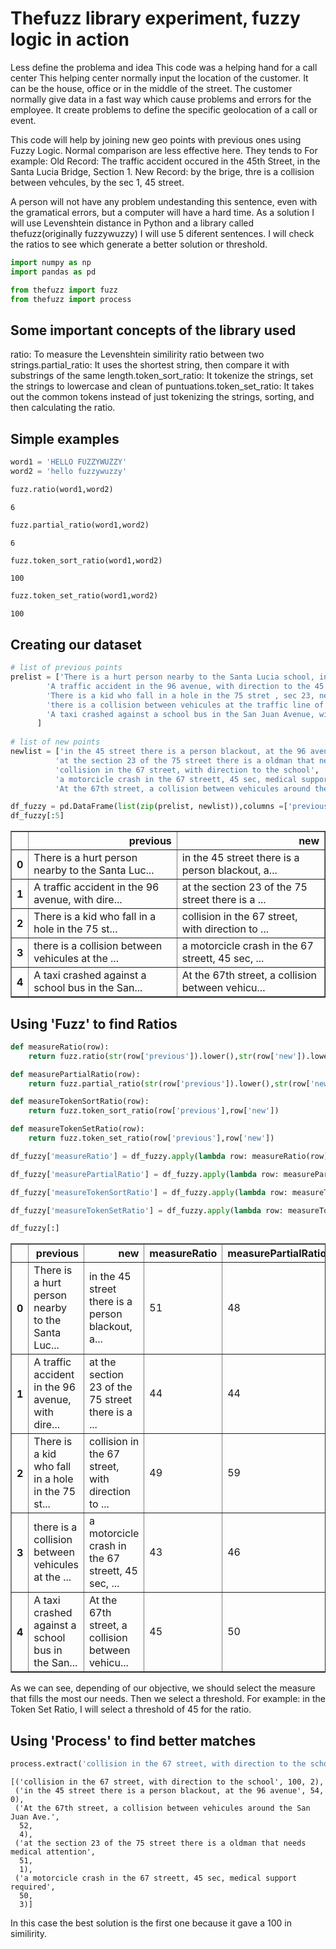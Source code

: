 # Thefuzz library experiment, fuzzy logic in action
Less define the problema and idea
This code was a helping hand for  a call center
This helping center normally input the location of the customer. 
It can be the house, office or in the middle of the street.
The customer normally give data in a fast way which cause problems and errors for the employee.
It create problems to define the specific geolocation of a call or event.

This code will help by joining new geo points with previous ones using Fuzzy Logic.
Normal comparison are less effective here. They tends to 
For example:
Old Record: The traffic accident occured in the 45th Street, in the Santa Lucia Bridge, Section 1.
New Record: by the brige, thre is a collision between vehcules, by the sec 1, 45 street.

A person will not have any problem undestanding this sentence, even with the gramatical errors, 
but a computer will have a hard time.
As a solution I will use Levenshtein distance in Python and a library called
thefuzz(originally fuzzywuzzy)
I will use 5 diferent sentences. I will check the ratios to see which generate a better solution or threshold.

```python
import numpy as np 
import pandas as pd 
```


```python
from thefuzz import fuzz
from thefuzz import process
```

## Some important concepts of the library used
ratio: To measure the Levenshtein similirity ratio between two strings.partial_ratio: It uses the shortest string, then compare it with substrings of the same length.token_sort_ratio: It tokenize the strings, set the strings to lowercase and clean of puntuations.token_set_ratio: It takes out the common tokens instead of just tokenizing the strings, sorting, and then calculating the ratio.
## Simple examples


```python
word1 = 'HELLO FUZZYWUZZY'
word2 = 'hello fuzzywuzzy'
```


```python
fuzz.ratio(word1,word2)
```




    6




```python
fuzz.partial_ratio(word1,word2)
```




    6




```python
fuzz.token_sort_ratio(word1,word2)
```




    100




```python
fuzz.token_set_ratio(word1,word2)
```




    100



## Creating our dataset


```python
# list of previous points
prelist = ['There is a hurt person nearby to the Santa Lucia school, in the 67 street', 
        'A traffic accident in the 96 avenue, with direction to the 45 street',
        'There is a kid who fall in a hole in the 75 stret , sec 23, near to the Alfred Cafe',
        'there is a collision between vehicules at the traffic line of the 45 section, 67 street',
        'A taxi crashed against a school bus in the San Juan Avenue, with direction to the 67 streeet'
      ]
  
# list of new points
newlist = ['in the 45 street there is a person blackout, at the 96 avenue',
          'at the section 23 of the 75 street there is a oldman that needs medical attention',
          'collision in the 67 street, with direction to the school',
          'a motorcicle crash in the 67 streett, 45 sec, medical support required',
          'At the 67th street, a collision between vehicules around the San Juan Ave.']
```


```python
df_fuzzy = pd.DataFrame(list(zip(prelist, newlist)),columns =['previous', 'new'])
df_fuzzy[:5]
```




<div>
<style scoped>
    .dataframe tbody tr th:only-of-type {
        vertical-align: middle;
    }

    .dataframe tbody tr th {
        vertical-align: top;
    }

    .dataframe thead th {
        text-align: right;
    }
</style>
<table border="1" class="dataframe">
  <thead>
    <tr style="text-align: right;">
      <th></th>
      <th>previous</th>
      <th>new</th>
    </tr>
  </thead>
  <tbody>
    <tr>
      <th>0</th>
      <td>There is a hurt person nearby to the Santa Luc...</td>
      <td>in the 45 street there is a person blackout, a...</td>
    </tr>
    <tr>
      <th>1</th>
      <td>A traffic accident in the 96 avenue, with dire...</td>
      <td>at the section 23 of the 75 street there is a ...</td>
    </tr>
    <tr>
      <th>2</th>
      <td>There is a kid who fall in a hole in the 75 st...</td>
      <td>collision in the 67 street, with direction to ...</td>
    </tr>
    <tr>
      <th>3</th>
      <td>there is a collision between vehicules at the ...</td>
      <td>a motorcicle crash in the 67 streett, 45 sec, ...</td>
    </tr>
    <tr>
      <th>4</th>
      <td>A taxi crashed against a school bus in the San...</td>
      <td>At the 67th street, a collision between vehicu...</td>
    </tr>
  </tbody>
</table>
</div>



## Using 'Fuzz' to find Ratios


```python
def measureRatio(row):
    return fuzz.ratio(str(row['previous']).lower(),str(row['new']).lower())

def measurePartialRatio(row):
    return fuzz.partial_ratio(str(row['previous']).lower(),str(row['new']).lower())

def measureTokenSortRatio(row):
    return fuzz.token_sort_ratio(row['previous'],row['new'])

def measureTokenSetRatio(row):
    return fuzz.token_set_ratio(row['previous'],row['new'])
```


```python
df_fuzzy['measureRatio'] = df_fuzzy.apply(lambda row: measureRatio(row), axis = 1)
```


```python
df_fuzzy['measurePartialRatio'] = df_fuzzy.apply(lambda row: measurePartialRatio(row), axis = 1)
```


```python
df_fuzzy['measureTokenSortRatio'] = df_fuzzy.apply(lambda row: measureTokenSortRatio(row), axis = 1)
```


```python
df_fuzzy['measureTokenSetRatio'] = df_fuzzy.apply(lambda row: measureTokenSetRatio(row), axis = 1)
```


```python
df_fuzzy[:]
```




<div>
<style scoped>
    .dataframe tbody tr th:only-of-type {
        vertical-align: middle;
    }

    .dataframe tbody tr th {
        vertical-align: top;
    }

    .dataframe thead th {
        text-align: right;
    }
</style>
<table border="1" class="dataframe">
  <thead>
    <tr style="text-align: right;">
      <th></th>
      <th>previous</th>
      <th>new</th>
      <th>measureRatio</th>
      <th>measurePartialRatio</th>
      <th>measureTokenSortRatio</th>
      <th>measureTokenSetRatio</th>
    </tr>
  </thead>
  <tbody>
    <tr>
      <th>0</th>
      <td>There is a hurt person nearby to the Santa Luc...</td>
      <td>in the 45 street there is a person blackout, a...</td>
      <td>51</td>
      <td>48</td>
      <td>61</td>
      <td>71</td>
    </tr>
    <tr>
      <th>1</th>
      <td>A traffic accident in the 96 avenue, with dire...</td>
      <td>at the section 23 of the 75 street there is a ...</td>
      <td>44</td>
      <td>44</td>
      <td>54</td>
      <td>54</td>
    </tr>
    <tr>
      <th>2</th>
      <td>There is a kid who fall in a hole in the 75 st...</td>
      <td>collision in the 67 street, with direction to ...</td>
      <td>49</td>
      <td>59</td>
      <td>53</td>
      <td>52</td>
    </tr>
    <tr>
      <th>3</th>
      <td>there is a collision between vehicules at the ...</td>
      <td>a motorcicle crash in the 67 streett, 45 sec, ...</td>
      <td>43</td>
      <td>46</td>
      <td>48</td>
      <td>49</td>
    </tr>
    <tr>
      <th>4</th>
      <td>A taxi crashed against a school bus in the San...</td>
      <td>At the 67th street, a collision between vehicu...</td>
      <td>45</td>
      <td>50</td>
      <td>58</td>
      <td>56</td>
    </tr>
  </tbody>
</table>
</div>


As we can see, depending of our objective, we should select the measure that fills the most our needs. Then we select a threshold. For example: in the Token Set Ratio, I will select a threshold of 45 for the ratio.
## Using 'Process' to find better matches


```python
process.extract('collision in the 67 street, with direction to the school', df_fuzzy['new'],scorer=fuzz.token_sort_ratio)
```




    [('collision in the 67 street, with direction to the school', 100, 2),
     ('in the 45 street there is a person blackout, at the 96 avenue', 54, 0),
     ('At the 67th street, a collision between vehicules around the San Juan Ave.',
      52,
      4),
     ('at the section 23 of the 75 street there is a oldman that needs medical attention',
      51,
      1),
     ('a motorcicle crash in the 67 streett, 45 sec, medical support required',
      50,
      3)]



In this case the best solution is the first one because it gave a 100 in similirity.
